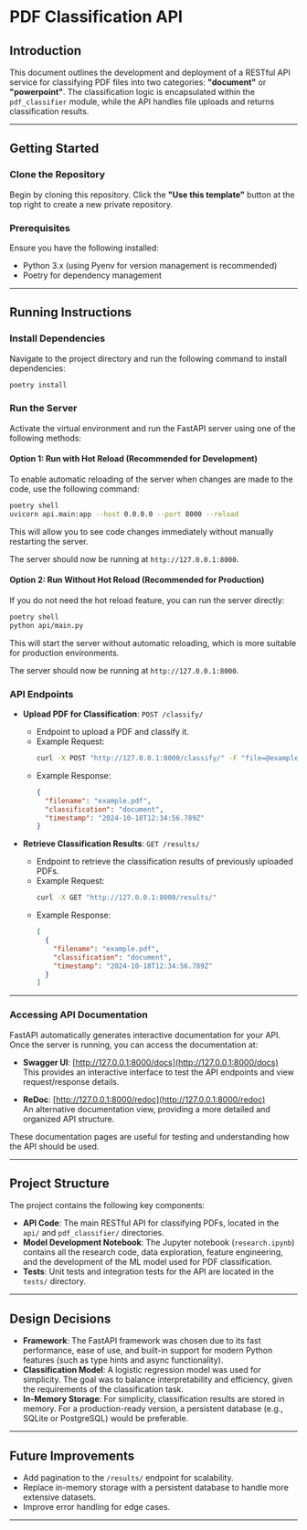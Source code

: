 
# PDF Classification API

## Introduction

This document outlines the development and deployment of a RESTful API service for classifying PDF files into two categories: **"document"** or **"powerpoint"**. The classification logic is encapsulated within the `pdf_classifier` module, while the API handles file uploads and returns classification results.

---

## Getting Started

### Clone the Repository

Begin by cloning this repository. Click the **"Use this template"** button at the top right to create a new private repository.

### Prerequisites

Ensure you have the following installed:
- Python 3.x (using Pyenv for version management is recommended)
- Poetry for dependency management

---

## Running Instructions

### Install Dependencies

Navigate to the project directory and run the following command to install dependencies:

```bash
poetry install
```

### Run the Server

Activate the virtual environment and run the FastAPI server using one of the following methods:

#### Option 1: Run with Hot Reload (Recommended for Development)

To enable automatic reloading of the server when changes are made to the code, use the following command:

```bash
poetry shell
uvicorn api.main:app --host 0.0.0.0 --port 8000 --reload
```

This will allow you to see code changes immediately without manually restarting the server.

The server should now be running at `http://127.0.0.1:8000`.

#### Option 2: Run Without Hot Reload (Recommended for Production)

If you do not need the hot reload feature, you can run the server directly:

```bash
poetry shell
python api/main.py
```

This will start the server without automatic reloading, which is more suitable for production environments.

The server should now be running at `http://127.0.0.1:8000`.
### API Endpoints

- **Upload PDF for Classification**: `POST /classify/`
  - Endpoint to upload a PDF and classify it.
  - Example Request:
    ```bash
    curl -X POST "http://127.0.0.1:8000/classify/" -F "file=@example.pdf"
    ```
  - Example Response:
    ```json
    {
      "filename": "example.pdf",
      "classification": "document",
      "timestamp": "2024-10-18T12:34:56.789Z"
    }
    ```

- **Retrieve Classification Results**: `GET /results/`
  - Endpoint to retrieve the classification results of previously uploaded PDFs.
  - Example Request:
    ```bash
    curl -X GET "http://127.0.0.1:8000/results/"
    ```
  - Example Response:
    ```json
    [
      {
        "filename": "example.pdf",
        "classification": "document",
        "timestamp": "2024-10-18T12:34:56.789Z"
      }
    ]
    ```

---

### Accessing API Documentation

FastAPI automatically generates interactive documentation for your API. Once the server is running, you can access the documentation at:

- **Swagger UI**: [http://127.0.0.1:8000/docs](http://127.0.0.1:8000/docs)  
  This provides an interactive interface to test the API endpoints and view request/response details.

- **ReDoc**: [http://127.0.0.1:8000/redoc](http://127.0.0.1:8000/redoc)  
  An alternative documentation view, providing a more detailed and organized API structure.

These documentation pages are useful for testing and understanding how the API should be used.


---

## Project Structure

The project contains the following key components:

- **API Code**: The main RESTful API for classifying PDFs, located in the `api/` and `pdf_classifier/` directories.
- **Model Development Notebook**: The Jupyter notebook (`research.ipynb`) contains all the research code, data exploration, feature engineering, and the development of the ML model used for PDF classification.
- **Tests**: Unit tests and integration tests for the API are located in the `tests/` directory.


---

## Design Decisions

- **Framework**: The FastAPI framework was chosen due to its fast performance, ease of use, and built-in support for modern Python features (such as type hints and async functionality).
- **Classification Model**: A logistic regression model was used for simplicity. The goal was to balance interpretability and efficiency, given the requirements of the classification task.
- **In-Memory Storage**: For simplicity, classification results are stored in memory. For a production-ready version, a persistent database (e.g., SQLite or PostgreSQL) would be preferable.

---


## Future Improvements

- Add pagination to the `/results/` endpoint for scalability.
- Replace in-memory storage with a persistent database to handle more extensive datasets.
- Improve error handling for edge cases.

---